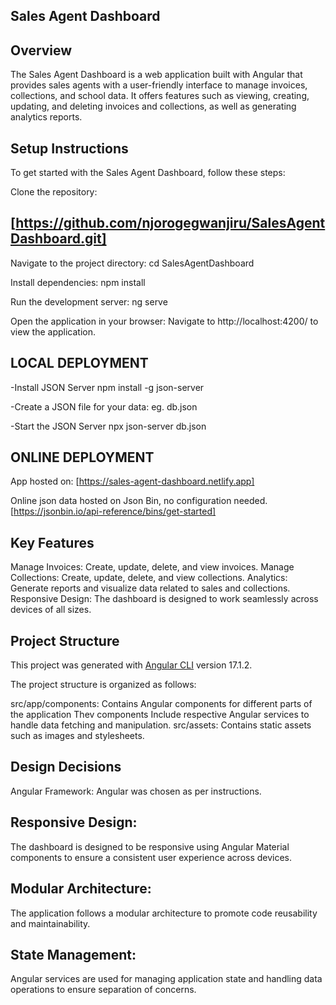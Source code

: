 ## Sales Agent Dashboard
## Overview
The Sales Agent Dashboard is a web application built with Angular that provides sales agents with a user-friendly interface to manage invoices, collections, and school data. It offers features such as viewing, creating, updating, and deleting invoices and collections, as well as generating analytics reports.

## Setup Instructions
To get started with the Sales Agent Dashboard, follow these steps:

Clone the repository:
## [https://github.com/njorogegwanjiru/SalesAgentDashboard.git]

Navigate to the project directory:
cd SalesAgentDashboard

Install dependencies:
npm install

Run the development server:
ng serve

Open the application in your browser:
Navigate to http://localhost:4200/ to view the application.

## LOCAL DEPLOYMENT
-Install JSON Server
npm install -g json-server

-Create a JSON file for your data:
eg. db.json

-Start the JSON Server
npx json-server db.json

## ONLINE DEPLOYMENT
App hosted on: 
[https://sales-agent-dashboard.netlify.app]

Online json data hosted on Json Bin, no configuration needed.
[https://jsonbin.io/api-reference/bins/get-started]

## Key Features
Manage Invoices: Create, update, delete, and view invoices.
Manage Collections: Create, update, delete, and view collections.
Analytics: Generate reports and visualize data related to sales and collections.
Responsive Design: The dashboard is designed to work seamlessly across devices of all sizes.

## Project Structure
This project was generated with [Angular CLI](https://github.com/angular/angular-cli) version 17.1.2.

The project structure is organized as follows:

src/app/components: Contains Angular components for different parts of the application Thev components Include respective Angular services to handle data fetching and manipulation.
src/assets: Contains static assets such as images and stylesheets.

## Design Decisions
Angular Framework: Angular was chosen as per instructions.

## Responsive Design: 
The dashboard is designed to be responsive using Angular Material components to ensure a consistent user experience across devices.

## Modular Architecture:
 The application follows a modular architecture to promote code reusability and maintainability.

## State Management:
 Angular services are used for managing application state and handling data operations to ensure separation of concerns.
